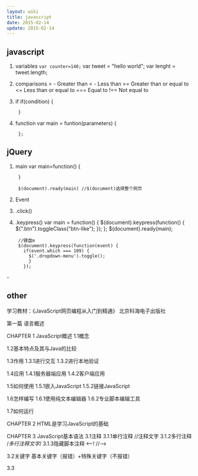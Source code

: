 ```yaml
---
layout: wiki
title: javascript
date: 2015-02-14
update: 2015-02-14
---
```

## javascript
1. variables `var counter=140;`
		var tweet = "hello world";
		var lenght = tweet.length;
2. comparisons
		> - Greater than
		< - Less than
		>= Greater than or equal to
		<= Less than or equal to
		=== Equal to
		!== Not equal to
3. if
		if(condition) {
		
		}
4. function
		var main = funtion(parameters) {
		
		};

## jQuery
1. main
		var main=function() {
		
		}
		
		$(document).ready(main) //$(document)选择整个网页
5. Event
  3. .click()
  4. .keypress()
		  var main = function() {
		    $(document).keypress(function() {
		      $(".btn").toggleClass("btn-like");
		      });
		    };
		  $(document).ready(main);
		
		  //键盘m
		  $(document).keypress(function(event) {
		    if(event.which === 109) {
		      $('.dropdown-menu').toggle();
		      }
		    });
  \- 
  


## other

学习教材：《JavaScript网页编程从入门到精通》 北京科海电子出版社 


第一篇 语言概述

CHAPTER 1 JavaScript概述
1.1概念

1.2基本特点及其与Java的比较

1.3作用
1.3.1进行交互
1.3.2进行本地验证

1.4应用
1.4.1服务器端应用
1.4.2客户端应用

1.5如何使用
1.5.1嵌入JavaScript
1.5.2链接JavaScript

1.6怎样编写
1.6.1使用纯文本编辑器
1.6.2专业脚本编辑工具 

1.7如何运行


CHAPTER 2 HTML是学习JavaScript的基础


CHAPTER 3 JavaScript基本语法
3.1注释
3.1.1单行注释 //注释文字
3.1.2多行注释  /*多行注释文字*/
3.1.3隐藏脚本注释 \<--! //--\>

3.2关键字 基本关键字（报错）+特殊关键字（不报错）

3.3<script>标记
3.3.1属性设置 language/type（HTML自身）；src（js路径）
3.3.2位置 head或者body标签内
3.3.3数量 没有要求

3.4分号 一句代码可以不使用（不会报错，不推荐），多行代码需要使用。

3.5数据类型
3.5.1基本数据类型
整数 十进制；19进制：0X或者0x前缀；八进制：加0
浮点数 基本形式+指数形式（指数不得超过3位，需为整数）
string
boolean布尔型
3.5.2特殊数据类型
null
undefined
3.5.3数据类型转换
基本数据类型转换为字符串型 toString()
字符串型转换成数值型 parseInt;parseFloat
转换为布尔型
其他数据类型转换成数值型
特殊数值类型转换为字符串安

3.6变量
3.6.1变量命名 六条命名规则
3.6.2变量声明和初始化 关键字var
3.6.3变量类型 弱变量语言，在程序运行中类型可以改变
3.6.4变量作用域 局部变量/全局变量。（二者可以同名【不推荐】；函数体中必须采用var声明局部变量，否则为全局变量。）


CHAPTER4 JavaScript运算符


CHAPTER5 JavaScript结构语句